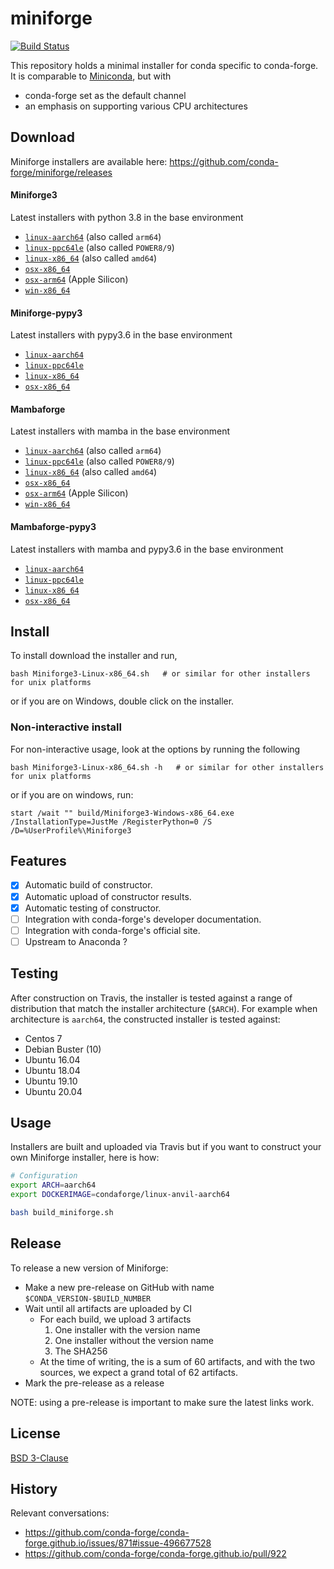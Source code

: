 # miniforge
[![Build Status](https://travis-ci.com/conda-forge/miniforge.svg?branch=master)](https://travis-ci.com/conda-forge/miniforge)

This repository holds a minimal installer for conda specific to conda-forge. It is comparable to [Miniconda](https://docs.conda.io/en/latest/miniconda.html), but with

* conda-forge set as the default channel
* an emphasis on supporting various CPU architectures 

## Download

Miniforge installers are available here: https://github.com/conda-forge/miniforge/releases

#### Miniforge3

Latest installers with python 3.8 in the base environment

- [`linux-aarch64`](https://github.com/conda-forge/miniforge/releases/latest/download/Miniforge3-Linux-aarch64.sh) (also called `arm64`)
- [`linux-ppc64le`](https://github.com/conda-forge/miniforge/releases/latest/download/Miniforge3-Linux-ppc64le.sh) (also called `POWER8/9`)
- [`linux-x86_64`](https://github.com/conda-forge/miniforge/releases/latest/download/Miniforge3-Linux-x86_64.sh) (also called `amd64`)
- [`osx-x86_64`](https://github.com/conda-forge/miniforge/releases/latest/download/Miniforge3-MacOSX-x86_64.sh)
- [`osx-arm64`](https://github.com/conda-forge/miniforge/releases/latest/download/Miniforge3-MacOSX-arm64.sh) (Apple Silicon)
- [`win-x86_64`](https://github.com/conda-forge/miniforge/releases/latest/download/Miniforge3-Windows-x86_64.exe)

#### Miniforge-pypy3

Latest installers with pypy3.6 in the base environment

- [`linux-aarch64`](https://github.com/conda-forge/miniforge/releases/latest/download/Miniforge-pypy3-Linux-aarch64.sh)
- [`linux-ppc64le`](https://github.com/conda-forge/miniforge/releases/latest/download/Miniforge-pypy3-Linux-ppc64le.sh)
- [`linux-x86_64`](https://github.com/conda-forge/miniforge/releases/latest/download/Miniforge-pypy3-Linux-x86_64.sh)
- [`osx-x86_64`](https://github.com/conda-forge/miniforge/releases/latest/download/Miniforge-pypy3-MacOSX-x86_64.sh)

#### Mambaforge

Latest installers with mamba in the base environment

- [`linux-aarch64`](https://github.com/conda-forge/miniforge/releases/latest/download/Mambaforge-Linux-aarch64.sh) (also called `arm64`)
- [`linux-ppc64le`](https://github.com/conda-forge/miniforge/releases/latest/download/Mambaforge-Linux-ppc64le.sh) (also called `POWER8/9`)
- [`linux-x86_64`](https://github.com/conda-forge/miniforge/releases/latest/download/Mambaforge-Linux-x86_64.sh) (also called `amd64`)
- [`osx-x86_64`](https://github.com/conda-forge/miniforge/releases/latest/download/Mambaforge-MacOSX-x86_64.sh)
- [`osx-arm64`](https://github.com/conda-forge/miniforge/releases/latest/download/Mambaforge-MacOSX-arm64.sh) (Apple Silicon)
- [`win-x86_64`](https://github.com/conda-forge/miniforge/releases/latest/download/Mambaforge-Windows-x86_64.exe)

#### Mambaforge-pypy3

Latest installers with mamba and pypy3.6 in the base environment

- [`linux-aarch64`](https://github.com/conda-forge/miniforge/releases/latest/download/Mambaforge-pypy3-Linux-aarch64.sh)
- [`linux-ppc64le`](https://github.com/conda-forge/miniforge/releases/latest/download/Mambaforge-pypy3-Linux-ppc64le.sh)
- [`linux-x86_64`](https://github.com/conda-forge/miniforge/releases/latest/download/Mambaforge-pypy3-Linux-x86_64.sh)
- [`osx-x86_64`](https://github.com/conda-forge/miniforge/releases/latest/download/Mambaforge-pypy3-MacOSX-x86_64.sh)

## Install

To install download the installer and run,

    bash Miniforge3-Linux-x86_64.sh   # or similar for other installers for unix platforms

or if you are on Windows, double click on the installer.

### Non-interactive install

For non-interactive usage, look at the options by running the following

    bash Miniforge3-Linux-x86_64.sh -h   # or similar for other installers for unix platforms

or if you are on windows, run:

    start /wait "" build/Miniforge3-Windows-x86_64.exe /InstallationType=JustMe /RegisterPython=0 /S /D=%UserProfile%\Miniforge3

## Features

- [X] Automatic build of constructor.
- [X] Automatic upload of constructor results.
- [X] Automatic testing of constructor.
- [ ] Integration with conda-forge's developer documentation.
- [ ] Integration with conda-forge's official site.
- [ ] Upstream to Anaconda ?

## Testing

After construction on Travis, the installer is tested against a range of distribution that match the installer architecture (`$ARCH`). For example when architecture is `aarch64`, the constructed installer is tested against:

- Centos 7
- Debian Buster (10)
- Ubuntu 16.04
- Ubuntu 18.04
- Ubuntu 19.10
- Ubuntu 20.04

## Usage

Installers are built and uploaded via Travis but if you want to construct your own Miniforge installer, here is how:

```bash
# Configuration
export ARCH=aarch64
export DOCKERIMAGE=condaforge/linux-anvil-aarch64

bash build_miniforge.sh
```

## Release

To release a new version of Miniforge:

- Make a new pre-release on GitHub with name `$CONDA_VERSION-$BUILD_NUMBER`
- Wait until all artifacts are uploaded by CI
  - For each build, we upload 3 artifacts
    1. One installer with the version name
    2. One installer without the version name
    3. The SHA256
  - At the time of writing, the is a sum of 60 artifacts, and with the two sources, we expect a grand total of 62 artifacts.
- Mark the pre-release as a release

NOTE: using a pre-release is important to make sure the latest links work.

## License

[BSD 3-Clause](./LICENSE)

## History

Relevant conversations:

- https://github.com/conda-forge/conda-forge.github.io/issues/871#issue-496677528
- https://github.com/conda-forge/conda-forge.github.io/pull/922
